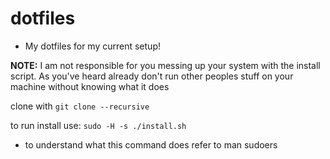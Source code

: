 # dotfiles

- My dotfiles for my current setup!

**NOTE:** I am not responsible for you messing up your system with the install script. As you've heard already don't run other peoples stuff on your machine without knowing what it does

clone with ```git clone --recursive```

to run install use: ``` sudo -H -s ./install.sh ```
- to understand what this command does refer to man sudoers 

